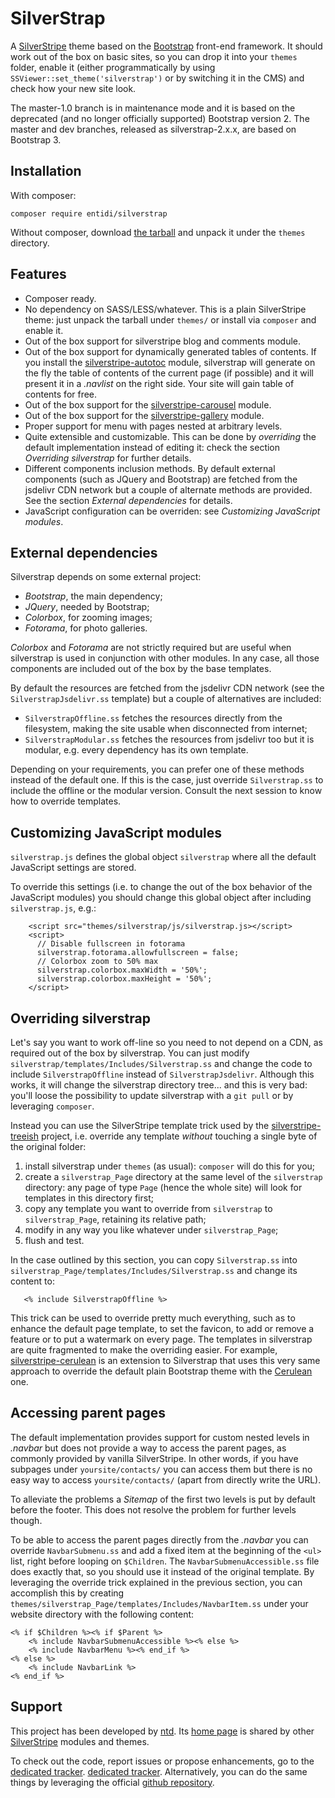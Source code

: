 SilverStrap
===========

A [SilverStripe](http://www.silverstripe.org/) theme based on the
[Bootstrap](http://twitter.github.io/bootstrap/) front-end framework.
It should work out of the box on basic sites, so you can drop it into
your `themes` folder, enable it (either programmatically by using
`SSViewer::set_theme('silverstrap')` or by switching it in the CMS) and
check how your new site look.

The master-1.0 branch is in maintenance mode and it is based on the
deprecated (and no longer officially supported) Bootstrap version 2.
The master and dev branches, released as silverstrap-2.x.x, are based
on Bootstrap 3.

Installation
------------

With composer:

    composer require entidi/silverstrap

Without composer, download [the tarball](https://github.com/ntd/silverstrap/releases)
and unpack it under the `themes` directory.

Features
--------

* Composer ready.
* No dependency on SASS/LESS/whatever. This is a plain SilverStripe
  theme: just unpack the tarball under `themes/` or install via
  `composer` and enable it.
* Out of the box support for silverstripe blog and comments module.
* Out of the box support for dynamically generated tables of contents.
  If you install the [silverstripe-autotoc](http://dev.entidi.com/p/silverstripe-autotoc/)
  module, silverstrap will generate on the fly the table of contents of
  the current page (if possible) and it will present it in a _.navlist_
  on the right side. Your site will gain table of contents for free.
* Out of the box support for the
  [silverstripe-carousel](http://dev.entidi.com/p/silverstripe-carousel/)
  module.
* Out of the box support for the
  [silverstripe-gallery](http://dev.entidi.com/p/silverstripe-gallery/)
  module.
* Proper support for menu with pages nested at arbitrary levels.
* Quite extensible and customizable. This can be done by _overriding_
  the default implementation instead of editing it: check the section
  *Overriding silverstrap* for further details.
* Different components inclusion methods. By default external components
  (such as JQuery and Bootstrap) are fetched from the jsdelivr CDN
  network but a couple of alternate methods are provided. See the
  section *External dependencies* for details.
* JavaScript configuration can be overriden: see *Customizing JavaScript
  modules*.

External dependencies
---------------------

Silverstrap depends on some external project:

* _Bootstrap_, the main dependency;
* _JQuery_, needed by Bootstrap;
* _Colorbox_, for zooming images;
* _Fotorama_, for photo galleries.

_Colorbox_ and _Fotorama_ are not strictly required but are useful when
silverstrap is used in conjunction with other modules. In any case,
all those components are included out of the box by the base templates.

By default the resources are fetched from the jsdelivr CDN network (see
the `SilverstrapJsdelivr.ss` template) but a couple of alternatives are
included:

* `SilverstrapOffline.ss` fetches the resources directly from the
  filesystem, making the site usable when disconnected from internet;
* `SilverstrapModular.ss` fetches the resources from jsdelivr too but it
  is modular, e.g. every dependency has its own template.

Depending on your requirements, you can prefer one of these methods
instead of the default one. If this is the case, just override
`Silverstrap.ss` to include the offline or the modular version. Consult
the next session to know how to override templates.

Customizing JavaScript modules
------------------------------

`silverstrap.js` defines the global object `silverstrap` where all the
default JavaScript settings are stored.

To override this settings (i.e. to change the out of the box behavior of
the JavaScript modules) you should change this global object after
including `silverstrap.js`, e.g.:

        <script src="themes/silverstrap/js/silverstrap.js></script>
        <script>
          // Disable fullscreen in fotorama
          silverstrap.fotorama.allowfullscreen = false;
          // Colorbox zoom to 50% max
          silverstrap.colorbox.maxWidth = '50%';
          silverstrap.colorbox.maxHeight = '50%';
        </script>

Overriding silverstrap
----------------------

Let's say you want to work off-line so you need to not depend on a CDN,
as required out of the box by silverstrap. You can just modify
`silverstrap/templates/Includes/Silverstrap.ss` and change the code to
include `SilverstrapOffline` instead of `SilverstrapJsdelivr`. Although
this works, it will change the silverstrap directory tree... and this
is very bad: you'll loose the possibility to update silverstrap with a
`git pull` or by leveraging `composer`.

Instead you can use the SilverStripe template trick used by the
[silverstripe-treeish](http://dev.entidi.com/p/silverstripe-treeish/)
project, i.e. override any template *without* touching a single byte of
the original folder:

1. install silverstrap under `themes` (as usual): `composer` will do
   this for you;
2. create a `silverstrap_Page` directory at the same level of the
   `silverstrap` directory: any page of type `Page` (hence the whole
   site) will look for templates in this directory first;
3. copy any template you want to override from `silverstrap` to
   `silverstrap_Page`, retaining its relative path;
4. modify in any way you like whatever under `silverstrap_Page`;
5. flush and test.

In the case outlined by this section, you can copy `Silverstrap.ss` into
`silverstrap_Page/templates/Includes/Silverstrap.ss` and change its
content to:

       <% include SilverstrapOffline %>

This trick can be used to override pretty much everything, such as to
enhance the default page template, to set the favicon, to add or remove
a feature or to put a watermark on every page. The templates in
silverstrap are quite fragmented to make the overriding easier. For
example, [silverstripe-cerulean](http://dev.entidi.com/p/silverstripe-cerulean/)
is an extension to Silverstrap that uses this very same approach to
override the default plain Bootstrap theme with the
[Cerulean](http://bootswatch.com/cerulean/) one.

Accessing parent pages
----------------------

The default implementation provides support for custom nested levels
in _.navbar_ but does not provide a way to access the parent pages, as
commonly provided by vanilla SilverStripe. In other words, if you have
subpages under `yoursite/contacts/` you can access them but there is no
easy way to access `yoursite/contacts/` (apart from directly write the
URL).

To alleviate the problems a *Sitemap* of the first two levels is put
by default before the footer. This does not resolve the problem for
further levels though.

To be able to access the parent pages directly from the _.navbar_ you
can override `NavbarSubmenu.ss` and add a fixed item at the beginning
of the `<ul>` list, right before looping on `$Children`. The
`NavbarSubmenuAccessible.ss` file does exactly that, so you should use
it instead of the original template. By leveraging the override trick
explained in the previous section, you can accomplish this by creating
`themes/silverstrap_Page/templates/Includes/NavbarItem.ss` under your
website directory with the following content:

    <% if $Children %><% if $Parent %>
        <% include NavbarSubmenuAccessible %><% else %>
        <% include NavbarMenu %><% end_if %>
    <% else %>
        <% include NavbarLink %>
    <% end_if %>

Support
-------

This project has been developed by [ntd](mailto:ntd@entidi.it). Its
[home page](http://silverstripe.entidi.com/themes/) is shared by other
[SilverStripe](http://www.silverstripe.org/) modules and themes.

To check out the code, report issues or propose enhancements, go to the
[dedicated tracker](http://dev.entidi.com/p/silverstripe-carousel).
[dedicated tracker](http://dev.entidi.com/p/silverstrap/).
Alternatively, you can do the same things by leveraging the official
[github repository](https://github.com/ntd/silverstrap).
